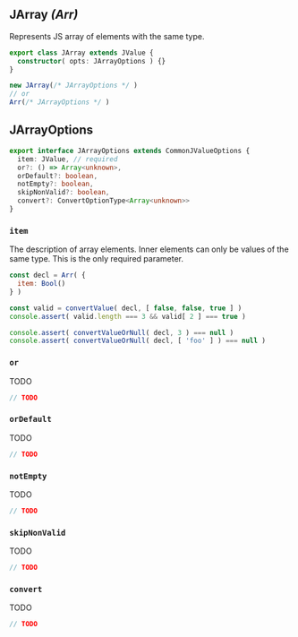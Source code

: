 ## JArray _(Arr)_

Represents JS array of elements with the same type.

```ts
export class JArray extends JValue {
  constructor( opts: JArrayOptions ) {}
}

new JArray(/* JArrayOptions */ )
// or
Arr(/* JArrayOptions */ )
```

## JArrayOptions

```ts
export interface JArrayOptions extends CommonJValueOptions {
  item: JValue, // required
  or?: () => Array<unknown>,
  orDefault?: boolean,
  notEmpty?: boolean,
  skipNonValid?: boolean,
  convert?: ConvertOptionType<Array<unknown>>
}

```

### ```item```

The description of array elements. Inner elements can only be values of the same type. 
This is the only required parameter.

```js
const decl = Arr( {
  item: Bool()
} )

const valid = convertValue( decl, [ false, false, true ] )
console.assert( valid.length === 3 && valid[ 2 ] === true )

console.assert( convertValueOrNull( decl, 3 ) === null )
console.assert( convertValueOrNull( decl, [ 'foo' ] ) === null )
```

### `or`

TODO

```js
// TODO
```

### `orDefault`

TODO

```js
// TODO
```

### `notEmpty`

TODO

```js
// TODO
```

### `skipNonValid`

TODO

```js
// TODO
```

### `convert`

TODO

```js
// TODO
```

